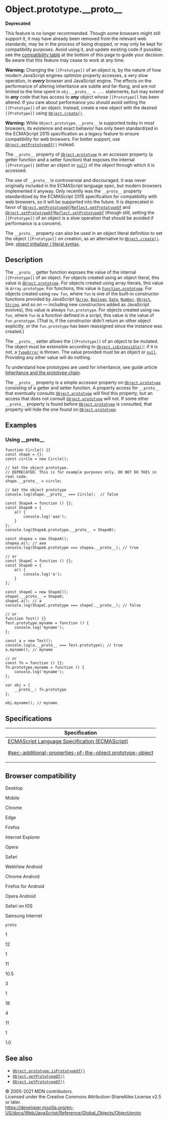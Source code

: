 # Object.prototype.\_\_proto\_\_

**Deprecated**

This feature is no longer recommended. Though some browsers might still support it, it may have already been removed from the relevant web standards, may be in the process of being dropped, or may only be kept for compatibility purposes. Avoid using it, and update existing code if possible; see the [compatibility table](#browser_compatibility) at the bottom of this page to guide your decision. Be aware that this feature may cease to work at any time.

**Warning:** Changing the `[[Prototype]]` of an object is, by the nature of how modern JavaScript engines optimize property accesses, a very slow operation, in **_every_** browser and JavaScript engine. The effects on the performance of altering inheritance are subtle and far-flung, and are not limited to the time spent in `obj.__proto__ = ...` statements, but may extend to **_any_** code that has access to **_any_** object whose `[[Prototype]]` has been altered. If you care about performance you should avoid setting the `[[Prototype]]` of an object. Instead, create a new object with the desired `[[Prototype]]` using [`Object.create()`](create).

**Warning:** While `Object.prototype.__proto__` is supported today in most browsers, its existence and exact behavior has only been standardized in the ECMAScript 2015 specification as a legacy feature to ensure compatibility for web browsers. For better support, use [`Object.getPrototypeOf()`](getprototypeof) instead.

The `__proto__` property of [`Object.prototype`](../object) is an accessor property (a getter function and a setter function) that exposes the internal `[[Prototype]]` (either an object or [`null`](../null)) of the object through which it is accessed.

The use of `__proto__` is controversial and discouraged. It was never originally included in the ECMAScript language spec, but modern browsers implemented it anyway. Only recently was the `__proto__` property standardized by the ECMAScript 2015 specification for compatibility with web browsers, so it will be supported into the future. It is deprecated in favor of [`Object.getPrototypeOf`](getprototypeof)/[`Reflect.getPrototypeOf`](../reflect/getprototypeof) and [`Object.setPrototypeOf`](setprototypeof)/[`Reflect.setPrototypeOf`](../reflect/setprototypeof) (though still, setting the `[[Prototype]]` of an object is a slow operation that should be avoided if performance is a concern).

The `__proto__` property can also be used in an object literal definition to set the object `[[Prototype]]` on creation, as an alternative to [`Object.create()`](create). See: [object initializer / literal syntax](../../operators/object_initializer).

## Description

The `__proto__` getter function exposes the value of the internal `[[Prototype]]` of an object. For objects created using an object literal, this value is [`Object.prototype`](../object). For objects created using array literals, this value is <span class="page-not-created">`Array.prototype`</span>. For functions, this value is [`Function.prototype`](../function). For objects created using `new fun`, where `fun` is one of the built-in constructor functions provided by JavaScript ([`Array`](../array), [`Boolean`](../boolean), [`Date`](../date), [`Number`](../number), [`Object`](../object), [`String`](../string), and so on — including new constructors added as JavaScript evolves), this value is always `fun.prototype`. For objects created using `new fun`, where `fun` is a function defined in a script, this value is the value of `fun.prototype`. (That is, if the constructor didn't return an other object explicitly, or the `fun.prototype` has been reassigned since the instance was created.)

The `__proto__` setter allows the `[[Prototype]]` of an object to be mutated. The object must be extensible according to [`Object.isExtensible()`](isextensible): if it is not, a [`TypeError`](../typeerror) is thrown. The value provided must be an object or [`null`](../null). Providing any other value will do nothing.

To understand how prototypes are used for inheritance, see guide article [Inheritance and the prototype chain](https://developer.mozilla.org/en-US/docs/Web/JavaScript/Inheritance_and_the_prototype_chain).

The `__proto__` property is a simple accessor property on [`Object.prototype`](../object) consisting of a getter and setter function. A property access for `__proto__` that eventually consults [`Object.prototype`](../object) will find this property, but an access that does not consult [`Object.prototype`](../object) will not. If some other `__proto__` property is found before [`Object.prototype`](../object) is consulted, that property will hide the one found on [`Object.prototype`](../object).

## Examples

### Using \_\_proto\_\_

    function Circle() {}
    const shape = {};
    const circle = new Circle();

    // Set the object prototype.
    // DEPRECATED. This is for example purposes only. DO NOT DO THIS in real code.
    shape.__proto__ = circle;

    // Get the object prototype
    console.log(shape.__proto__ === Circle);  // false

    const ShapeA = function () {};
    const ShapeB = {
        a() {
            console.log('aaa');
        }
    };
    console.log(ShapeA.prototype.__proto__ = ShapeB);

    const shapea = new ShapeA();
    shapea.a(); // aaa
    console.log(ShapeA.prototype === shapea.__proto__); // true

    // or
    const ShapeC = function () {};
    const ShapeD = {
        a() {
            console.log('a');
        }
    };

    const shapeC = new ShapeC();
    shapeC.__proto__ = ShapeD;
    shapeC.a(); // a
    console.log(ShapeC.prototype === shapeC.__proto__); // false

    // or
    function Test() {}
    Test.prototype.myname = function () {
        console.log('myname');
    };

    const a = new Test();
    console.log(a.__proto__ === Test.prototype); // true
    a.myname(); // myname

    // or
    const fn = function () {};
    fn.prototype.myname = function () {
        console.log('myname');
    };

    var obj = {
        __proto__: fn.prototype
    };

    obj.myname(); // myname

## Specifications

<table><thead><tr class="header"><th>Specification</th></tr></thead><tbody><tr class="odd"><td><a href="https://tc39.es/ecma262/#sec-additional-properties-of-the-object.prototype-object">ECMAScript Language Specification (ECMAScript) 
<br/>

<span class="small">#sec-additional-properties-of-the-object.prototype-object</span></a></td></tr></tbody></table>

## Browser compatibility

Desktop

Mobile

Chrome

Edge

Firefox

Internet Explorer

Opera

Safari

WebView Android

Chrome Android

Firefox for Android

Opera Android

Safari on IOS

Samsung Internet

`proto`

1

12

1

11

10.5

3

1

18

4

11

1

1.0

## See also

-   [`Object.prototype.isPrototypeOf()`](isprototypeof)
-   [`Object.getPrototypeOf()`](getprototypeof)
-   [`Object.setPrototypeOf()`](setprototypeof)

© 2005-2021 MDN contributors.  
Licensed under the Creative Commons Attribution-ShareAlike License v2.5 or later.  
<a href="https://developer.mozilla.org/en-US/docs/Web/JavaScript/Reference/Global_Objects/Object/proto" class="_attribution-link">https://developer.mozilla.org/en-US/docs/Web/JavaScript/Reference/Global_Objects/Object/proto</a>
